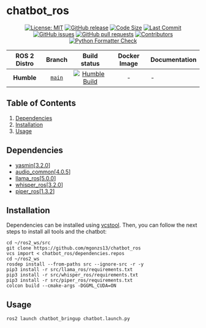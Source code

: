 # chatbot_ros

<div align="center">

[![License: MIT](https://img.shields.io/badge/GitHub-GPL--3.0-informational)](https://opensource.org/license/gpl-3-0) [![GitHub release](https://img.shields.io/github/release/mgonzs13/chatbot_ros.svg)](https://github.com/mgonzs13/chatbot_ros/releases) [![Code Size](https://img.shields.io/github/languages/code-size/mgonzs13/chatbot_ros.svg?branch=main)](https://github.com/mgonzs13/chatbot_ros?branch=main) [![Last Commit](https://img.shields.io/github/last-commit/mgonzs13/chatbot_ros.svg)](https://github.com/mgonzs13/chatbot_ros/commits/main) [![GitHub issues](https://img.shields.io/github/issues/mgonzs13/chatbot_ros)](https://github.com/mgonzs13/chatbot_ros/issues) [![GitHub pull requests](https://img.shields.io/github/issues-pr/mgonzs13/chatbot_ros)](https://github.com/mgonzs13/chatbot_ros/pulls) [![Contributors](https://img.shields.io/github/contributors/mgonzs13/chatbot_ros.svg)](https://github.com/mgonzs13/chatbot_ros/graphs/contributors) [![Python Formatter Check](https://github.com/mgonzs13/chatbot_ros/actions/workflows/python-formatter.yml/badge.svg?branch=main)](https://github.com/mgonzs13/chatbot_ros/actions/workflows/python-formatter.yml?branch=main)

| ROS 2 Distro |                           Branch                            |                                                                                                       Build status                                                                                                        | Docker Image | Documentation |
| :----------: | :---------------------------------------------------------: | :-----------------------------------------------------------------------------------------------------------------------------------------------------------------------------------------------------------------------: | :----------: | ------------- |
|  **Humble**  | [`main`](https://github.com/mgonzs13/chatbot_ros/tree/main) | [![Humble Build](https://github.com/mgonzs13/chatbot_ros/actions/workflows/humble-docker-build.yml/badge.svg?branch=main)](https://github.com/mgonzs13/chatbot_ros/actions/workflows/humble-docker-build.yml?branch=main) |      -       | -             |

</div>

## Table of Contents

1. [Dependencies](#dependencies)
2. [Installation](#installation)
3. [Usage](#usage)

## Dependencies

- [yasmin](https://github.com/uleroboticsgroup/yasmin)[[3.2.0](https://github.com/uleroboticsgroup/yasmin/releases/tag/3.2.0)]
- [audio_common](https://github.com/mgonzs13/audio_common)[[4.0.5](https://github.com/mgonzs13/audio_common/releases/tag/4.0.5)]
- [llama_ros](https://github.com/mgonzs13/llama_ros)[[5.0.0](https://github.com/mgonzs13/llama_ros/releases/tag/5.0.0)]
- [whisper_ros](https://github.com/mgonzs13/whisper_ros)[[3.2.0](https://github.com/mgonzs13/whisper_ros/releases/tag/3.2.0)]
- [piper_ros](https://github.com/mgonzs13/piper_ros)[[1.3.2](https://github.com/mgonzs13/piper_ros/releases/tag/1.3.2)]

## Installation

Dependencies can be installed using [vcstool](https://github.com/dirk-thomas/vcstool). Then, you can follow the next steps to install all tools and the chatbot:

```shell
cd ~/ros2_ws/src
git clone https://github.com/mgonzs13/chatbot_ros
vcs import < chatbot_ros/dependencies.repos
cd ~/ros2_ws
rosdep install --from-paths src --ignore-src -r -y
pip3 install -r src/llama_ros/requirements.txt
pip3 install -r src/whisper_ros/requirements.txt
pip3 install -r src/piper_ros/requirements.txt
colcon build --cmake-args -DGGML_CUDA=ON
```

## Usage

```shell
ros2 launch chatbot_bringup chatbot.launch.py
```
